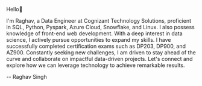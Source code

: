 Hello👋

I'm Raghav, a Data Engineer at Cognizant Technology Solutions, proficient in SQL, Python, Pyspark, Azure Cloud, Snowflake, and Linux. I also possess knowledge of front-end web development. With a deep interest in data science, I actively pursue opportunities to expand my skills. I have successfully completed certification exams such as DP203, DP900, and AZ900. Constantly seeking new challenges, I am driven to stay ahead of the curve and collaborate on impactful data-driven projects. Let's connect and explore how we can leverage technology to achieve remarkable results.

-- Raghav Singh
